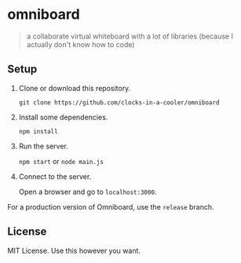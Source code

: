 # omniboard

> a collaborate virtual whiteboard with a lot of libraries (because I actually don't know how to code)

## Setup

1. Clone or download this repository.

    `git clone https://github.com/clocks-in-a-cooler/omniboard`
    
2. Install some dependencies.

    `npm install`
    
3. Run the server.

    `npm start` or `node main.js`
    
4. Connect to the server.

    Open a browser and go to `localhost:3000`.
    
For a production version of Omniboard, use the `release` branch.

## License

MIT License. Use this however you want.
